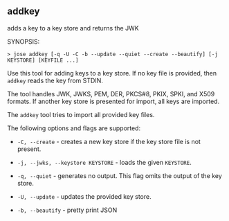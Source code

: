 ## addkey

adds a key to a key store and returns the JWK

SYNOPSIS:

```
> jose addkey [-q -U -C -b --update --quiet --create --beautify] [-j KEYSTORE] [KEYFILE ...]
```

Use this tool for adding keys to a key store. If no key file is provided,
then ```addkey``` reads the key from STDIN.

The tool handles JWK, JWKS, PEM, DER, PKCS#8, PKIX, SPKI, and X509 formats.
If another key store is presented for import, all keys are imported.

The ```addkey``` tool tries to import all provided key files.

The following options and flags are supported:

 * ```-C, --create``` - creates a new key store if the key store file is not present.

 * ```-j, --jwks, --keystore KEYSTORE``` - loads the given ```KEYSTORE```.

 * ```-q, --quiet``` - generates no output. This flag omits the output of the key store.

 * ```-U, --update``` - updates the provided key store.

 * ```-b, --beautify``` - pretty print JSON
